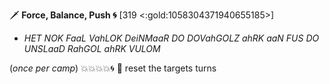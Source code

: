 🗡️ **Force, Balance, Push :cyclone:** [319 <:gold:1058304371940655185>]
- *HET NOK FaaL VahLOK DeiNMaaR DO DOVahGOLZ ahRK aaN FUS DO UNSLaaD RahGOL ahRK VULOM*

(*once per camp*)  :boom::boom::boom::boom::cyclone: 🔀 reset the targets turns